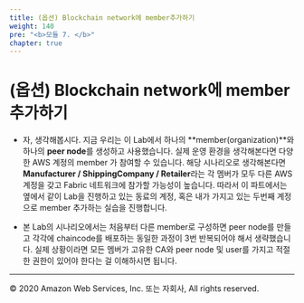 ```yaml
---
title: (옵션) Blockchain network에 member추가하기 
weight: 140
pre: "<b>모듈 7. </b>"
chapter: true
---
```


# (옵션) Blockchain network에 member추가하기 

- 자, 생각해봅시다. 지금 우리는 이 Lab에서 하나의 **member(organization)**와 하나의 **peer node**를 생성하고 사용했습니다. 실제 운영 환경을 생각해본다면 다양한 AWS 계정의 member 가 참여할 수 있습니다. 해당 시나리오로 생각해본다면 **Manufacturer / ShippingCompany / Retailer**라는 각 멤버가 모두 다른 AWS계정을 갖고 Fabric 네트워크에 참가할 가능성이 높습니다. 따라서 이 파트에서는 옆에서 같이 Lab을 진행하고 있는 동료의 계정, 혹은 내가 가지고 있는 두번째 계정으로 member 추가하는 실습을 진행합니다. 

- 본 Lab의 시나리오에서는 처음부터 다른 member로 구성하면 peer node를 만들고 각각에 chaincode를 배포하는 동일한 과정이 3번 반복되어야 해서 생략했습니다. 실제 상황이라면 모든 멤버가 고유한 CA와 peer node 및 user를 가지고 적절한 권한이 있어야 한다는 걸 이해하시면 됩니다. 



---
© 2020 Amazon Web Services, Inc. 또는 자회사, All rights reserved.

